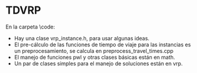 # TDVRP

En la carpeta \code:
- Hay una clase vrp_instance.h, para usar algunas ideas.
- El pre-cálculo de las funciones de tiempo de viaje para las instancias es un preprocesamiento, se calcula en preprocess_travel_times.cpp
- El manejo de funciones pwl y otras clases básicas están en math.
- Un par de clases simples para el manejo de soluciones están en vrp.
